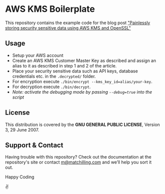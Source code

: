 # AWS KMS Boilerplate
This repository contains the example code for the blog post ["Painlessly storing security sensitive data using AWS KMS and OpenSSL"](https://www.matchilling.com/storing-security-sensitive-data-using-aws-kms-and-openssl/)

## Usage
- Setup your AWS account
- Create an AWS KMS Customer Master Key as described and assign an alias to it as described in step 1 and 2 of the article.
- Place your security sensitive data such as API keys, database credentials etc. in the `.decrypted/` folder.
- For encryption execute `./bin/encrypt --kms_key_id=alias/your-key`.
- For decryption execute `./bin/decrypt`.
- *Note: activate the debugging mode by passing `--debug=true` into the script*

## License
This distribution is covered by the **GNU GENERAL PUBLIC LICENSE**, Version 3, 29 June 2007.

## Support & Contact
Having trouble with this repository? Check out the documentation at the repository's site or contact m@matchilling.com and we’ll help you sort it out.

Happy Coding

:v:

